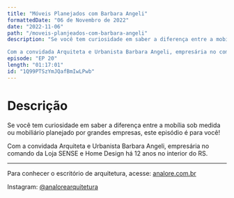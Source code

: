 ```yaml
---
title: "Móveis Planejados com Barbara Angeli"
formattedDate: "06 de Novembro de 2022"
date: "2022-11-06"
path: "/moveis-planjeados-com-barbara-angeli"
description: "Se você tem curiosidade em saber a diferença entre a mobília sob medida ou mobiliário planejado por grandes empresas, este episódio é para você!

Com a convidada Arquiteta e Urbanista Barbara Angeli, empresária no comando da Loja SENSE e Home Design há 12 anos no interior do RS."
episode: "EP 20"
length: "01:17:01"
id: "1Q99PTSzYmJQafBmIwLPwb"
---
```


# Descrição

Se você tem curiosidade em saber a diferença entre a mobília sob medida ou mobiliário planejado por grandes empresas, este episódio é para você!

Com a convidada Arquiteta e Urbanista Barbara Angeli, empresária no comando da Loja SENSE e Home Design há 12 anos no interior do RS.

---

Para conhecer o escritório de arquitetura, acesse: [analore.com.br](https://www.analore.com.br/)

Instagram: [@analorearquitetura](https://www.instagram.com/analorearquitetura)


